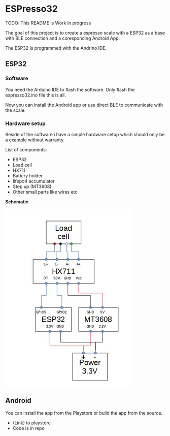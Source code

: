 # ESPresso32
TODO: This README is Work in progress

The goal of this project is to create a espresso scale with a ESP32 as a base
with BLE connection and a coresponding Android App.

The ESP32 is programmed with the Andrino IDE.

## ESP32

### Software
You need the Arduino IDE to flash the software.
Only flash the espresso32.ino file this is all.

Now you can install the Android app or use direct BLE
to communicate with the scale.

### Hardware setup
Beside of the software i have a simple hardware setup which should only be a
example without warranty.

List of components:
- ESP32
- Load cell
- HX711
- Battery holder
- lifepo4 accumulator
- Step up (MT3608)
- Other small parts like wires etc

**Schematic**

![Schematic](images/schematic.jpg)

## Android
You can install the app from the Playstore or build the app from the source.
- (Link) to playstore
- Code is in repo
